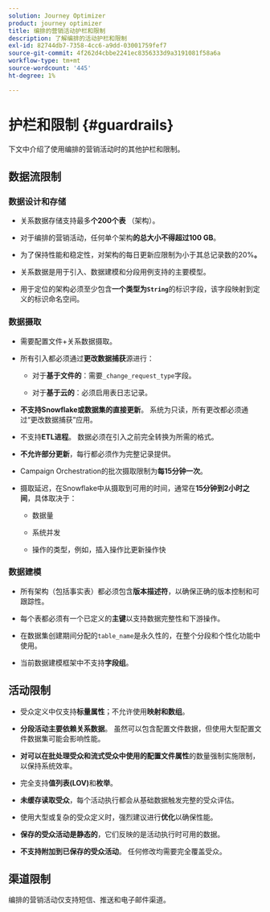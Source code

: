 ```yaml
---
solution: Journey Optimizer
product: journey optimizer
title: 编排的营销活动护栏和限制
description: 了解编排的活动护栏和限制
exl-id: 82744db7-7358-4cc6-a9dd-03001759fef7
source-git-commit: 4f262d4cbbe2241ec8356333d9a3191081f58a6a
workflow-type: tm+mt
source-wordcount: '445'
ht-degree: 1%

---
```



# 护栏和限制 {#guardrails}

下文中介绍了使用编排的营销活动时的其他护栏和限制。

## 数据流限制

### 数据设计和存储

* 关系数据存储支持最多&#x200B;**个200个表** （架构）。

* 对于编排的营销活动，任何单个架构&#x200B;**的总大小不得超过100 GB**。

* 为了保持性能和稳定性，对架构的每日更新应限制为小于其总记录数的20%**。**

* 关系数据是用于引入、数据建模和分段用例支持的主要模型。

* 用于定位的架构必须至少包含&#x200B;**一个类型为`String`**&#x200B;的标识字段，该字段映射到定义的标识命名空间。

### 数据摄取

* 需要配置文件+关系数据摄取。

* 所有引入都必须通过&#x200B;**更改数据捕获**&#x200B;源进行：

   * 对于&#x200B;**基于文件的**：需要`_change_request_type`字段。

   * 对于&#x200B;**基于云的**：必须启用表日志记录。

* **不支持Snowflake或数据集的直接更新**。 系统为只读，所有更改都必须通过“更改数据捕获”应用。

* 不支持&#x200B;**ETL进程**。 数据必须在引入之前完全转换为所需的格式。

* **不允许部分更新**，每行都必须作为完整记录提供。

* Campaign Orchestration的批次摄取限制为&#x200B;**每15分钟一次**。

* 摄取延迟，在Snowflake中从摄取到可用的时间，通常在&#x200B;**15分钟到2小时之间**，具体取决于：

   * 数据量

   * 系统并发

   * 操作的类型，例如，插入操作比更新操作快

### 数据建模

* 所有架构（包括事实表）都必须包含&#x200B;**版本描述符**，以确保正确的版本控制和可跟踪性。

* 每个表都必须有一个已定义的&#x200B;**主键**&#x200B;以支持数据完整性和下游操作。

* 在数据集创建期间分配的`table_name`是永久性的，在整个分段和个性化功能中使用。

* 当前数据建模框架中不支持&#x200B;**字段组**。

## 活动限制

* 受众定义中仅支持&#x200B;**标量属性**；不允许使用&#x200B;**映射和数组**。

* **分段活动主要依赖关系数据**。 虽然可以包含配置文件数据，但使用大型配置文件数据集可能会影响性能。

* **对可以在批处理受众和流式受众中使用的配置文件属性**&#x200B;的数量强制实施限制，以保持系统效率。

* 完全支持&#x200B;**值列表(LOV)**&#x200B;和&#x200B;**枚举**。

* **未缓存读取受众**，每个活动执行都会从基础数据触发完整的受众评估。

* 使用大型或复杂的受众定义时，强烈建议进行&#x200B;**优化**&#x200B;以确保性能。

* **保存的受众活动是静态的**，它们反映的是活动执行时可用的数据。

* **不支持附加到已保存的受众活动**。 任何修改均需要完全覆盖受众。

## 渠道限制

编排的营销活动仅支持短信、推送和电子邮件渠道。
